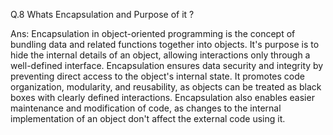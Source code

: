 Q.8 Whats Encapsulation and Purpose of it ?

Ans: Encapsulation in object-oriented programming is the concept of bundling data and related functions together into objects. It's purpose is to hide the internal details of an object, allowing interactions only through a well-defined interface. Encapsulation ensures data security and integrity by preventing direct access to the object's internal state. It promotes code organization, modularity, and reusability, as objects can be treated as black boxes with clearly defined interactions. Encapsulation also enables easier maintenance and modification of code, as changes to the internal implementation of an object don't affect the external code using it.